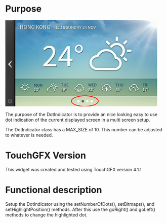 Purpose
========

![example](screenshots/img00.bmp "Example")

The purpose of the DotIndicator is to provide an nice looking easy to use dot indication of the current displayed screen in a multi screen setup.

The DotIndicator class has a MAX_SIZE of 10. This number can be adjusted to whatever is needed.

TouchGFX Version
=================

This widget was created and tested using TouchGFX version 4.1.1

Functional description
======================

Setup the DotIndicator using the setNumberOfDots(), setBitmaps(), and setHighlightPosition() methods. After this use the goRight() and goLeft() methods to change the highlighted dot.
  
 

